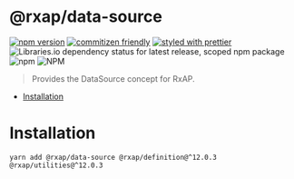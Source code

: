 @rxap/data-source
======

[![npm version](https://img.shields.io/npm/v/@rxap/data-source?style=flat-square)](https://www.npmjs.com/package/@rxap/data-source)
[![commitizen friendly](https://img.shields.io/badge/commitizen-friendly-brightgreen.svg?style=flat-square)](https://commitizen.github.io/cz-cli/)
[![styled with prettier](https://img.shields.io/badge/styled_with-prettier-ff69b4.svg?style=flat-square)](https://github.com/prettier/prettier)
![Libraries.io dependency status for latest release, scoped npm package](https://img.shields.io/librariesio/release/npm/@rxap/data-source)
![npm](https://img.shields.io/npm/dm/@rxap/data-source)
![NPM](https://img.shields.io/npm/l/@rxap/data-source)

> Provides the DataSource concept for RxAP.

- [Installation](#installation)

# Installation

```
yarn add @rxap/data-source @rxap/definition@^12.0.3 @rxap/utilities@^12.0.3
```

